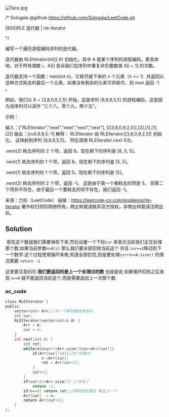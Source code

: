 ![face.jpg](https://pic.leetcode-cn.com/5f44c38cfca16ba4f3886e1c9e298c5ab18a215dc25e965ec357a430e783b3af-face.jpg)

/*
    Sologala   @github    https://github.com/Sologala/LeetCode.git

   [900]RLE 迭代器
     |     rle-iterator

*/

编写一个遍历游程编码序列的迭代器。

迭代器由 RLEIterator(int[] A) 初始化，其中 A 是某个序列的游程编码。更具体地，对于所有偶数 i，A[i] 告诉我们在序列中重复非负整数值 A[i + 1] 的次数。

迭代器支持一个函数：next(int n)，它耗尽接下来的  n 个元素（n >= 1）并返回以这种方式耗去的最后一个元素。如果没有剩余的元素可供耗尽，则  next 返回 -1 。

例如，我们以 A = [3,8,0,9,2,5] 开始，这是序列 [8,8,8,5,5] 的游程编码。这是因为该序列可以读作 “三个八，零个九，两个五”。

 

示例：

输入：["RLEIterator","next","next","next","next"], [[[3,8,0,9,2,5]],[2],[1],[1],[2]]
输出：[null,8,8,5,-1]
解释：
RLEIterator 由 RLEIterator([3,8,0,9,2,5]) 初始化。
这映射到序列 [8,8,8,5,5]。
然后调用 RLEIterator.next 4次。

.next(2) 耗去序列的 2 个项，返回 8。现在剩下的序列是 [8, 5, 5]。

.next(1) 耗去序列的 1 个项，返回 8。现在剩下的序列是 [5, 5]。

.next(1) 耗去序列的 1 个项，返回 5。现在剩下的序列是 [5]。

.next(2) 耗去序列的 2 个项，返回 -1。 这是由于第一个被耗去的项是 5，
但第二个项并不存在。由于最后一个要耗去的项不存在，我们返回 -1。

来源：力扣（LeetCode）
链接：https://leetcode-cn.com/problems/rle-iterator
著作权归领扣网络所有。商业转载请联系官方授权，非商业转载请注明出处。

## **Solution** 

​	首先这个数组我们需要保存下来,然后设置一个下标`cur` 来表示当前我们正在处理那个数,如果当前参数`n>A[i]` 那么我们要全部扣除当前这个 并且 `cur+=2`移动到下一个数字.这个过程使用循环来做,知道全部扣完,但是要处理`cur+1>=A.size()` 的情况需要 `return -1` 	 

这里要注意的石 **我们要返回的是上一个处理过的数** 也就是说 如果循环扣除之后发现 `n==0` 就不能返回当前这个,而是需要返回上一次那个数.



### **ac_code**
```c
class RLEIterator {
public:
    vector<int> Arr;//开一个新的数组来保存.
    int cur;
    RLEIterator(vector<int>& A) {
        Arr = A;
        cur = 0;
    }
    int next(int n) {
        int ret;
        while(n&&cur+1<Arr.size()&&n>=Arr[cur]){
            if(Arr[cur]!=0){//0个的略过
                n-=Arr[cur];
                ret = Arr[cur+1];
            }
            cur+=2;
        }
        if(cur+1>=Arr.size()) //没有了 
            return -1;
        if(n==0) return ret;//刚刚好处理完 输出上一个
        Arr[cur] -= n;
        return Arr[cur+1];
    }
};

```